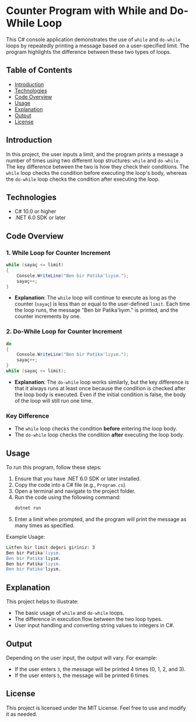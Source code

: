# Counter Program with While and Do-While Loop

This C# console application demonstrates the use of `while` and `do-while` loops by repeatedly printing a message based on a user-specified limit. The program highlights the difference between these two types of loops.

## Table of Contents

- [Introduction](#introduction)
- [Technologies](#technologies)
- [Code Overview](#code-overview)
- [Usage](#usage)
- [Explanation](#explanation)
- [Output](#output)
- [License](#license)

## Introduction

In this project, the user inputs a limit, and the program prints a message a number of times using two different loop structures: `while` and `do-while`. The key difference between the two is how they check their conditions. The `while` loop checks the condition before executing the loop's body, whereas the `do-while` loop checks the condition after executing the loop.

## Technologies

- C# 10.0 or higher
- .NET 6.0 SDK or later

## Code Overview

### 1. While Loop for Counter Increment

```csharp
while (sayaç <= limit)
{
    Console.WriteLine("Ben bir Patika'lıyım.");
    sayaç++;
}
```

- **Explanation**: The `while` loop will continue to execute as long as the counter (`sayaç`) is less than or equal to the user-defined `limit`. Each time the loop runs, the message "Ben bir Patika'lıyım." is printed, and the counter increments by one.

### 2. Do-While Loop for Counter Increment

```csharp
do
{
    Console.WriteLine("Ben bir Patika'lıyım.");
    sayaç++;
}
while (sayaç <= limit);
```

- **Explanation**: The `do-while` loop works similarly, but the key difference is that it always runs at least once because the condition is checked after the loop body is executed. Even if the initial condition is false, the body of the loop will still run one time.

### Key Difference

- The `while` loop checks the condition **before** entering the loop body.
- The `do-while` loop checks the condition **after** executing the loop body.

## Usage

To run this program, follow these steps:

1. Ensure that you have .NET 6.0 SDK or later installed.
2. Copy the code into a C# file (e.g., `Program.cs`).
3. Open a terminal and navigate to the project folder.
4. Run the code using the following command:
    ```bash
    dotnet run
    ```
5. Enter a limit when prompted, and the program will print the message as many times as specified.

Example Usage:
```bash
Lütfen bir limit değeri giriniz: 3
Ben bir Patika'lıyım.
Ben bir Patika'lıyım.
Ben bir Patika'lıyım.
Ben bir Patika'lıyım.
```

## Explanation

This project helps to illustrate:
- The basic usage of `while` and `do-while` loops.
- The difference in execution flow between the two loop types.
- User input handling and converting string values to integers in C#.

## Output

Depending on the user input, the output will vary. For example:
- If the user enters `3`, the message will be printed 4 times (0, 1, 2, and 3).
- If the user enters `5`, the message will be printed 6 times.

## License

This project is licensed under the MIT License. Feel free to use and modify it as needed.
